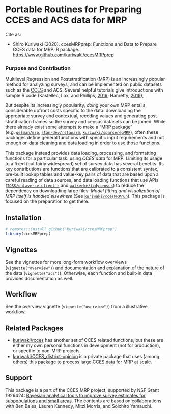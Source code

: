 Portable Routines for Preparing CCES and ACS data for MRP
================

Cite as:

  - Shiro Kuriwaki (2020). ccesMRPprep: Functions and Data to Prepare
    CCES data for MRP. R package.
    <https://www.github.com/kuriwaki/ccesMRPprep>

### Purpose and Contribution

Multilevel Regression and Poststratification (MRP) is an increasingly
popular method for analyzing surveys, and can be implemented on public
datasets such as the [CCES](https://cces.gov.harvard.edu/) and ACS.
Several helpful tutorials give introductions with sample R code
(Kastellec, Lax, and Phillips,
[2019](https://scholar.princeton.edu/sites/default/files/jkastellec/files/mrp_primer.pdf);
Hanretty, [2019](https://doi.org/10.1177%2F1478929919864773)),

But despite its increasingly popularity, *doing* your own MRP entails
considerable upfront costs specific to the data: downloading the
appropriate survey and contextual, recoding values and generating
post-stratification frames so the survey and census datasets can be
joined. While there already exist some attempts to make a “MRP package”
(e.g. [`gelman/mrp`](https://github.com/gelman/mrp),
[`stan-dev/rstanarm`](https://mc-stan.org/rstanarm/articles/mrp.html),
[`kuriwaki/sparseregMRP`](https://github.com/kuriwaki/sparseregMRP)),
often these packages define general functions with specific input
requirements and not enough on data cleaning and data loading in order
to use those functions.

This package instead provides data loading, processing, and formatting
functions for a particular task: using *CCES data* for MRP. Limiting its
usage to a fixed (but fairly widespread) set of survey data has several
benefits. Its key contributions are functions that are calibrated to a
consistent syntax, pre-built lookup tables and value-key pairs of data
that are based upon a careful reading of data sources, and data loading
functions that use APIs
([`IQSS/dataverse-client-r`](https://github.com/IQSS/dataverse-client-r)
and [`walkerke/tidycensus`](https://github.com/walkerke/tidycensus)) to
reduce the dependency on downloading large files. *Model fitting and
visualization of MRP itself is handled elsewhere* (See
[`kuriwaki/ccesMRPrun`](https://www.github.com/kuriwaki/ccesMRPrun)).
This package is focused on the preparation to get there.

## Installation

``` r
# remotes::install_github("kuriwaki/ccesMRPprep")
library(ccesMRPprep)
```

## Vignettes

See the vignettes for more long-form workflow overviews
(`vignette("overview")`) and documentation and explanation of the nature
of the data (`vignette("acs")`). Otherwise, each function and built-in
data provides documentation as well.

## Workflow

See the overview vignette (`vignette("overview")`) from a illustrative
workflow.

## Related Packages

  - [kuriwaki/rcces](https://github.com/kuriwaki/rcces) has another set
    of CCES related functions, but these are either my own personal
    functions in development (not for production), or specific to
    non-MRP projects.
  - [kuriwaki/CCES\_district-opinion](https://github.com/kuriwaki/CCES_district-opinion)
    is a private package that uses (among others) this package to
    process large CCES data for MRP at scale.

## Support

This package is a part of the CCES MRP project, supported by NSF Grant
1926424: [Bayesian analytical tools to improve survey estimates for
subpopulations and small
areas](https://nsf.gov/awardsearch/showAward?AWD_ID=1926424). The
contents are based on collaborations with Ben Bales, Lauren Kennedy,
Mitzi Morris, and Soichiro Yamauchi.

